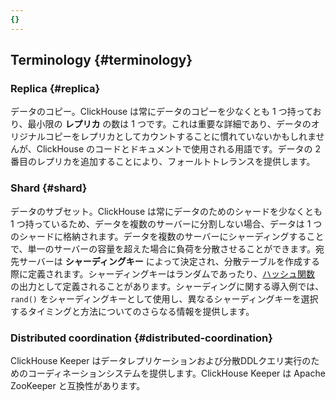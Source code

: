 ```yaml
---
{}
---
```




## Terminology {#terminology}
### Replica {#replica}
データのコピー。ClickHouse は常にデータのコピーを少なくとも 1 つ持っており、最小限の **レプリカ** の数は 1 つです。これは重要な詳細であり、データのオリジナルコピーをレプリカとしてカウントすることに慣れていないかもしれませんが、ClickHouse のコードとドキュメントで使用される用語です。データの 2 番目のレプリカを追加することにより、フォールトトレランスを提供します。

### Shard {#shard}
データのサブセット。ClickHouse は常にデータのためのシャードを少なくとも 1 つ持っているため、データを複数のサーバーに分割しない場合、データは 1 つのシャードに格納されます。データを複数のサーバーにシャーディングすることで、単一のサーバーの容量を超えた場合に負荷を分散させることができます。宛先サーバーは **シャーディングキー** によって決定され、分散テーブルを作成する際に定義されます。シャーディングキーはランダムであったり、[ハッシュ関数](/sql-reference/functions/hash-functions) の出力として定義されることがあります。シャーディングに関する導入例では、`rand()` をシャーディングキーとして使用し、異なるシャーディングキーを選択するタイミングと方法についてのさらなる情報を提供します。

### Distributed coordination {#distributed-coordination}
ClickHouse Keeper はデータレプリケーションおよび分散DDLクエリ実行のためのコーディネーションシステムを提供します。ClickHouse Keeper は Apache ZooKeeper と互換性があります。
